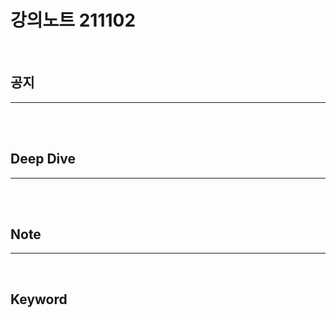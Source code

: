 # 강의노트 211102

<br>

## **공지**

---

<br><br>

## **Deep Dive**

---

<br><br>

## **Note**

---

<br>

## **Keyword**
